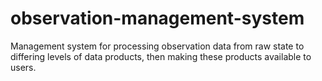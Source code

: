 # observation-management-system
Management system for processing observation data from raw state to differing levels of data products, then making these products available to users.
